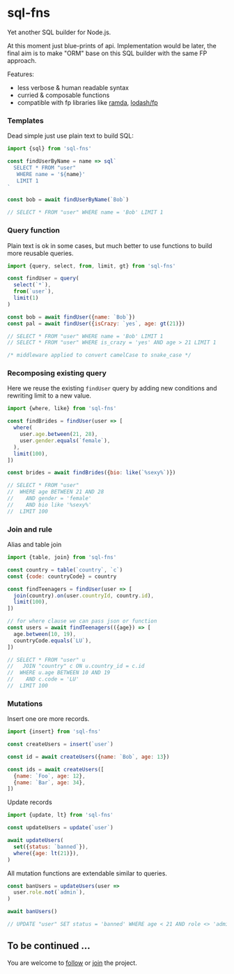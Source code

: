 # sql-fns
Yet another SQL builder for Node.js.

At this moment just blue-prints of api. Implementation would be later, the final aim is to make "ORM" base on this SQL builder with the same FP approach.

Features:
 - less verbose & human readable syntax
 - curried & composable functions
 - compatible with fp libraries like [ramda](https://github.com/ramda/ramda), [lodash/fp](https://github.com/lodash/lodash/wiki/FP-Guide)

### Templates
Dead simple just use plain text to build SQL:

```js
import {sql} from 'sql-fns'

const findUserByName = name => sql`
  SELECT * FROM "user"
   WHERE name = '${name}'
   LIMIT 1
`

const bob = await findUserByName(`Bob`)

// SELECT * FROM "user" WHERE name = 'Bob' LIMIT 1
```

### Query function
Plain text is ok in some cases, but much better to use functions to build more reusable queries.
```js
import {query, select, from, limit, gt} from 'sql-fns'

const findUser = query(
  select(`*`),
  from(`user`),
  limit(1)
)

const bob = await findUser({name: `Bob`})
const pal = await findUser({isCrazy: `yes`, age: gt(21)})

// SELECT * FROM "user" WHERE name = 'Bob' LIMIT 1
// SELECT * FROM "user" WHERE is_crazy = 'yes' AND age > 21 LIMIT 1

/* middleware applied to convert camelCase to snake_case */
```

### Recomposing existing query
Here we reuse the existing `findUser` query by adding new conditions and rewriting limit to a new value.
```js
import {where, like} from 'sql-fns'

const findBrides = findUser(user => [
  where(
    user.age.between(21, 28),
    user.gender.equals(`female`),
  ),
  limit(100),
])

const brides = await findBrides({bio: like(`%sexy%`)})

// SELECT * FROM "user"
//  WHERE age BETWEEN 21 AND 28
//    AND gender = 'female'
//    AND bio like '%sexy%'
//  LIMIT 100
```

### Join and rule
Alias and table join

```js
import {table, join} from 'sql-fns'

const country = table(`country`, `c`)
const {code: countryCode} = country

const findTeenagers = findUser(user => [
  join(country).on(user.countryId, country.id),
  limit(100),
])

// for where clause we can pass json or function
const users = await findTeenagers(({age}) => [
  age.between(10, 19),
  countryCode.equals(`LU`),
])

// SELECT * FROM "user" u
//   JOIN "country" c ON u.country_id = c.id
//  WHERE u.age BETWEEN 10 AND 19
//    AND c.code = 'LU'
//  LIMIT 100
```

### Mutations
Insert one ore more records.
```js
import {insert} from 'sql-fns'

const createUsers = insert(`user`)

const id = await createUsers({name: `Bob`, age: 13})

const ids = await createUsers([
  {name: `Foo`, age: 12},
  {name: `Bar`, age: 34},
])
```

Update records
```js
import {update, lt} from 'sql-fns'

const updateUsers = update(`user`)

await updateUsers(
  set({status: `banned`}),
  where({age: lt(21)}),
)
```

All mutation functions are extendable similar to queries.
```js
const banUsers = updateUsers(user =>
  user.role.not(`admin`),
)

await banUsers()

// UPDATE "user" SET status = 'banned' WHERE age < 21 AND role <> 'admin';
```

## To be continued ...
You are welcome to [follow](https://github.com/sultan99/sql-fns/stargazers) or [join](https://github.com/sultan99/sql-fns/network/members) the project.
